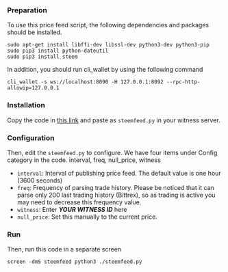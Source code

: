 ### Preparation
To use this price feed script, the following dependencies and packages should be installed.

    sudo apt-get install libffi-dev libssl-dev python3-dev python3-pip
    sudo pip3 install python-dateutil
    sudo pip3 install steem
   
In addition, you should run cli_wallet by using the following command

    cli_wallet -s ws://localhost:8090 -H 127.0.0.1:8092 --rpc-http-allowip=127.0.0.1


### Installation
Copy the code in [this link](https://github.com/clayop/steemfeed/blob/master/steemfeed.py) and paste as `steemfeed.py` in your witness server.


### Configuration
Then, edit the `steemfeed.py` to configure. We have four items under Config category in the code. interval, freq, null_price, witness

* `interval`: Interval of publishing price feed. The default value is one hour (3600 seconds)
* `freq`: Frequency of parsing trade history. Please be noticed that it can parse only 200 last trading history (Bittrex), so as trading is active you may need to decrease this frequency value.
* `witness`: Enter ***YOUR WITNESS ID*** here
* `null_price`: Set this manually to the current price.

### Run
Then, run this code in a separate screen

    screen -dmS steemfeed python3 ./steemfeed.py
